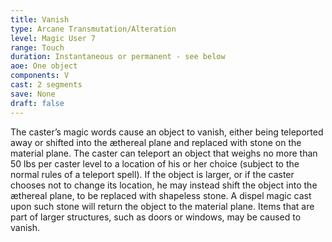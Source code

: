 ```yaml
---
title: Vanish
type: Arcane Transmutation/Alteration
level: Magic User 7
range: Touch
duration: Instantaneous or permanent - see below
aoe: One object
components: V
cast: 2 segments
save: None
draft: false
---
```


The caster’s magic words cause an object to vanish, either being teleported away or shifted into the æthereal plane and replaced with stone on the material plane. The caster can teleport an object that weighs no more than 50 lbs per caster level to a location of his or her choice (subject to the normal rules of a teleport spell). If the object is larger, or if the caster chooses not to change its location, he may instead shift the object into the æthereal plane, to be replaced with shapeless stone. A dispel magic cast upon such stone will return the object to the material plane. Items that are part of larger structures, such as doors or windows, may be caused to vanish.
